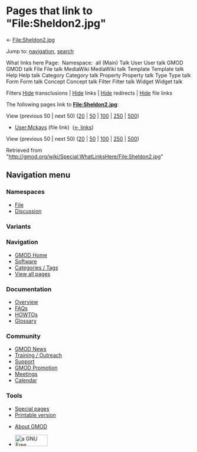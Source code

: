 <div id="mw-page-base" class="noprint">

</div>

<div id="mw-head-base" class="noprint">

</div>

<div id="content" class="mw-body" role="main">

<span id="top"></span>

<div id="mw-js-message" style="display:none;">

</div>



# <span dir="auto">Pages that link to "File:Sheldon2.jpg"</span>

<div id="bodyContent">

<div id="contentSub">

← [File:Sheldon2.jpg](/wiki/File:Sheldon2.jpg "File:Sheldon2.jpg")

</div>

<div id="jump-to-nav" class="mw-jump">

Jump to: [navigation](#mw-navigation), [search](#p-search)

</div>

<div id="mw-content-text">

What links here Page:  Namespace:  all (Main) Talk User User talk GMOD
GMOD talk File File talk MediaWiki MediaWiki talk Template Template talk
Help Help talk Category Category talk Property Property talk Type Type
talk Form Form talk Concept Concept talk Filter Filter talk Widget
Widget talk

Filters
[Hide](/mediawiki/index.php?title=Special:WhatLinksHere/File:Sheldon2.jpg&hidetrans=1 "Special:WhatLinksHere/File:Sheldon2.jpg")
transclusions \|
[Hide](/mediawiki/index.php?title=Special:WhatLinksHere/File:Sheldon2.jpg&hidelinks=1 "Special:WhatLinksHere/File:Sheldon2.jpg")
links \|
[Hide](/mediawiki/index.php?title=Special:WhatLinksHere/File:Sheldon2.jpg&hideredirs=1 "Special:WhatLinksHere/File:Sheldon2.jpg")
redirects \|
[Hide](/mediawiki/index.php?title=Special:WhatLinksHere/File:Sheldon2.jpg&hideimages=1 "Special:WhatLinksHere/File:Sheldon2.jpg")
file links

The following pages link to
**[File:Sheldon2.jpg](/wiki/File:Sheldon2.jpg "File:Sheldon2.jpg")**:

View (previous 50 \| next 50)
([20](/mediawiki/index.php?title=Special:WhatLinksHere/File:Sheldon2.jpg&limit=20 "Special:WhatLinksHere/File:Sheldon2.jpg")
\|
[50](/mediawiki/index.php?title=Special:WhatLinksHere/File:Sheldon2.jpg&limit=50 "Special:WhatLinksHere/File:Sheldon2.jpg")
\|
[100](/mediawiki/index.php?title=Special:WhatLinksHere/File:Sheldon2.jpg&limit=100 "Special:WhatLinksHere/File:Sheldon2.jpg")
\|
[250](/mediawiki/index.php?title=Special:WhatLinksHere/File:Sheldon2.jpg&limit=250 "Special:WhatLinksHere/File:Sheldon2.jpg")
\|
[500](/mediawiki/index.php?title=Special:WhatLinksHere/File:Sheldon2.jpg&limit=500 "Special:WhatLinksHere/File:Sheldon2.jpg"))

- [User:Mckays](/wiki/User:Mckays "User:Mckays") (file link) ‎
  <span class="mw-whatlinkshere-tools">([←
  links](/mediawiki/index.php?title=Special:WhatLinksHere&target=User%3AMckays "Special:WhatLinksHere"))</span>

View (previous 50 \| next 50)
([20](/mediawiki/index.php?title=Special:WhatLinksHere/File:Sheldon2.jpg&limit=20 "Special:WhatLinksHere/File:Sheldon2.jpg")
\|
[50](/mediawiki/index.php?title=Special:WhatLinksHere/File:Sheldon2.jpg&limit=50 "Special:WhatLinksHere/File:Sheldon2.jpg")
\|
[100](/mediawiki/index.php?title=Special:WhatLinksHere/File:Sheldon2.jpg&limit=100 "Special:WhatLinksHere/File:Sheldon2.jpg")
\|
[250](/mediawiki/index.php?title=Special:WhatLinksHere/File:Sheldon2.jpg&limit=250 "Special:WhatLinksHere/File:Sheldon2.jpg")
\|
[500](/mediawiki/index.php?title=Special:WhatLinksHere/File:Sheldon2.jpg&limit=500 "Special:WhatLinksHere/File:Sheldon2.jpg"))

</div>

<div class="printfooter">

Retrieved from
"<http://gmod.org/wiki/Special:WhatLinksHere/File:Sheldon2.jpg>"

</div>

<div id="catlinks" class="catlinks catlinks-allhidden">

</div>

<div class="visualClear">

</div>

</div>

</div>

<div id="mw-navigation">

## Navigation menu

<div id="mw-head">



<div id="left-navigation">

<div id="p-namespaces" class="vectorTabs" role="navigation"
aria-labelledby="p-namespaces-label">

### Namespaces

- <span id="ca-nstab-image"><a href="/wiki/File:Sheldon2.jpg" accesskey="c"
  title="View the file page [c]">File</a></span>
- <span id="ca-talk"><a
  href="/mediawiki/index.php?title=File_talk:Sheldon2.jpg&amp;action=edit&amp;redlink=1"
  accesskey="t"
  title="Discussion about the content page [t]">Discussion</a></span>

</div>

<div id="p-variants" class="vectorMenu emptyPortlet" role="navigation"
aria-labelledby="p-variants-label">

### 

### Variants[](#)

<div class="menu">

</div>

</div>

</div>

<div id="right-navigation">





</div>



</div>

</div>

</div>

<div id="mw-panel">

<div id="p-logo" role="banner">

<a href="/wiki/Main_Page"
style="background-image: url(http://gmod.org/images/GMOD-cogs.png);"
title="Visit the main page"></a>

</div>

<div id="p-Navigation" class="portal" role="navigation"
aria-labelledby="p-Navigation-label">

### Navigation

<div class="body">

- <span id="n-GMOD-Home">[GMOD Home](/wiki/Main_Page)</span>
- <span id="n-Software">[Software](/wiki/GMOD_Components)</span>
- <span id="n-Categories-.2F-Tags">[Categories /
  Tags](/wiki/Categories)</span>
- <span id="n-View-all-pages">[View all
  pages](/wiki/Special:AllPages)</span>

</div>

</div>

<div id="p-Documentation" class="portal" role="navigation"
aria-labelledby="p-Documentation-label">

### Documentation

<div class="body">

- <span id="n-Overview">[Overview](/wiki/Overview)</span>
- <span id="n-FAQs">[FAQs](/wiki/Category:FAQ)</span>
- <span id="n-HOWTOs">[HOWTOs](/wiki/Category:HOWTO)</span>
- <span id="n-Glossary">[Glossary](/wiki/Glossary)</span>

</div>

</div>

<div id="p-Community" class="portal" role="navigation"
aria-labelledby="p-Community-label">

### Community

<div class="body">

- <span id="n-GMOD-News">[GMOD News](/wiki/GMOD_News)</span>
- <span id="n-Training-.2F-Outreach">[Training /
  Outreach](/wiki/Training_and_Outreach)</span>
- <span id="n-Support">[Support](/wiki/Support)</span>
- <span id="n-GMOD-Promotion">[GMOD
  Promotion](/wiki/GMOD_Promotion)</span>
- <span id="n-Meetings">[Meetings](/wiki/Meetings)</span>
- <span id="n-Calendar">[Calendar](/wiki/Calendar)</span>

</div>

</div>

<div id="p-tb" class="portal" role="navigation"
aria-labelledby="p-tb-label">

### Tools

<div class="body">

- <span id="t-specialpages"><a href="/wiki/Special:SpecialPages" accesskey="q"
  title="A list of all special pages [q]">Special pages</a></span>
- <span id="t-print"><a
  href="/mediawiki/index.php?title=Special:WhatLinksHere/File:Sheldon2.jpg&amp;printable=yes"
  rel="alternate" accesskey="p"
  title="Printable version of this page [p]">Printable version</a></span>

</div>

</div>

</div>

</div>

<div id="footer" role="contentinfo">

- <span id="footer-places-about">[About
  GMOD](/wiki/GMOD:About "GMOD:About")</span>

<!-- -->

- <span id="footer-copyrightico">[<img src="http://www.gnu.org/graphics/gfdl-logo-small.png" width="88"
  height="31" alt="a GNU Free Documentation License" />](http://www.gnu.org/licenses/fdl-1.3.html)</span>


<div style="clear:both">

</div>

</div>
